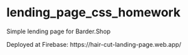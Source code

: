 # lending_page_css_homework
<p>Simple lending page for Barder.Shop<p/>
<p>Deployed at Firebase: https://hair-cut-landing-page.web.app/<p/>

